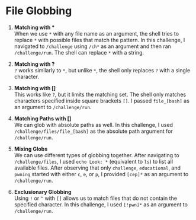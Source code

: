 # File Globbing

1. **Matching with \***  
   When we use `*` with any file name as an argument, the shell tries to replace `*` with possible files that match the pattern. In this challenge, I navigated to `/challenge` using `/ch*` as an argument and then ran `/challenge/run`. The shell can replace `*` with a string.

2. **Matching with ?**  
   `?` works similarly to `*`, but unlike `*`, the shell only replaces `?` with a single character.

3. **Matching with []**  
   This works like `?`, but it limits the matching set. The shell only matches characters specified inside square brackets `[]`. I passed `file_[bash]` as an argument to `/challenge/run`.

4. **Matching Paths with []**  
   We can glob with absolute paths as well. In this challenge, I used `/challenge/files/file_[bash]` as the absolute path argument for `/challenge/run`.

5. **Mixing Globs**  
   We can use different types of globbing together. After navigating to `/challenge/files`, I used `echo Look: *` (equivalent to `ls`) to list all available files. After observing that only `challenge`, `educational`, and `pwning` started with either `c`, `e`, or `p`, I provided `[cep]*` as an argument to `/challenge/run`.

6. **Exclusionary Globbing**  
   Using `!` or `^` with `[]` allows us to match files that do not contain the specified character. In this challenge, I used `[!pwn]*` as an argument to `/challenge/run`.

